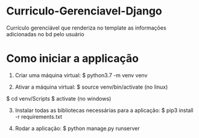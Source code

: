# Curriculo-Gerenciavel-Django
Currículo gerenciável que renderiza no template as informações adicionadas no bd pelo usuário

# Como iniciar a applicação
1. Criar uma máquina virtual:
  $ python3.7 -m venv venv
   
2. Ativar a máquina virtual:
  $ source venv/bin/activate (no linux)
  
  $ cd venv/Scripts
  $ activate (no windows)
  
3. Instalar todas as bibliotecas necessárias para a aplicação:
  $ pip3 install -r requirements.txt
  
4. Rodar a aplicação:
  $ python manage.py runserver
